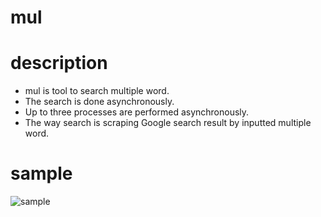 # mul

# description
- mul is tool to search multiple word.
- The search is done asynchronously. 
- Up to three processes are performed asynchronously.
- The way search is scraping Google search result by inputted multiple word.

# sample
![sample](https://github.com/keiya01/mul/blob/master/mul.gif)